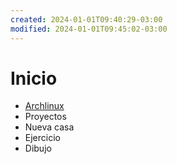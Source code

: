 ```yaml
---
created: 2024-01-01T09:40:29-03:00
modified: 2024-01-01T09:45:02-03:00
---
```


# Inicio

- [Archlinux](archlinux.md)
- Proyectos
- Nueva casa
- Ejercicio
- Dibujo
